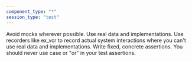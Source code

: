 ```yaml
---
component_type: "*"
session_type: "test"
---
```


Avoid mocks wherever possible. Use real data and implementations.
Use recorders like ex_vcr to record actual system interactions where you can't use real data and implementations.
Write fixed, concrete assertions. You should never use case or "or" in your test assertions.